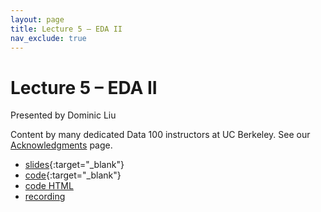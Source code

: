 ```yaml
---
layout: page
title: Lecture 5 – EDA II
nav_exclude: true
---
```


# Lecture 5 – EDA II

Presented by Dominic Liu

Content by many dedicated Data 100 instructors at UC Berkeley. See our [Acknowledgments](../../acks) page.

- [slides](https://docs.google.com/presentation/d/1McjwCGWWXYsBi4r9V5en-aT2EJGXTh-pSmsJZ0UPw1E/edit?usp=sharing){:target="_blank"}
- [code](https://data100.datahub.berkeley.edu/hub/user-redirect/git-pull?repo=https%3A%2F%2Fgithub.com%2FDS-100%2Fsu23-materials&branch=main&urlpath=lab%2Ftree%2Fsu23-materials%2Flec%2Flec05%2Flec05-eda.ipynb){:target="_blank"}
- [code HTML](../../resources/assets/lectures/lec05/lec05-eda.html)
- [recording](https://bcourses.berkeley.edu/courses/1525605/pages/lecture-5-eda-ii)

